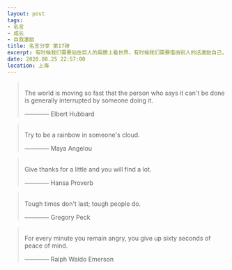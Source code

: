 ```yaml
---
layout: post
tags: 
- 名言
- 成长
- 自我激励
title: 名言分享 第17弹
excerpt: 有时候我们需要站在巨人的肩膀上看世界，有时候我们需要借由别人的话激励自己，有时候我们需要提醒自己变得更加优秀。
date: 2020.08.25 22:57:00
location: 上海
---
```


> <span class="icon-quotes-left"></span>  
> The world is moving so fast that the person who says it can't be done is generally interrupted by someone doing it.
> <div class="source">———— Elbert Hubbard</div>  
> <div class="quotes-right"><span class="icon-quotes-right"></span></div>

> <span class="icon-quotes-left"></span>  
> Try to be a rainbow in someone's cloud.
> <div class="source">———— Maya Angelou</div>  
> <div class="quotes-right"><span class="icon-quotes-right"></span></div>

> <span class="icon-quotes-left"></span>  
> Give thanks for a little and you will find a lot.
> <div class="source">———— Hansa Proverb</div>  
> <div class="quotes-right"><span class="icon-quotes-right"></span></div>

> <span class="icon-quotes-left"></span>  
> Tough times don't last; tough people do.            
> <div class="source">———— Gregory Peck</div>  
> <div class="quotes-right"><span class="icon-quotes-right"></span></div>

> <span class="icon-quotes-left"></span>  
> For every minute you remain angry, you give up sixty seconds of peace of mind.
> <div class="source">———— Ralph Waldo Emerson</div>  
> <div class="quotes-right"><span class="icon-quotes-right"></span></div>